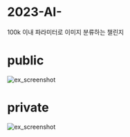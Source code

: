 # 2023-AI-
100k 이내 파라미터로 이미지 분류하는 챌린지

# public
![ex_screenshot](./img/public.png)
# private
![ex_screenshot](./img/private.png)
